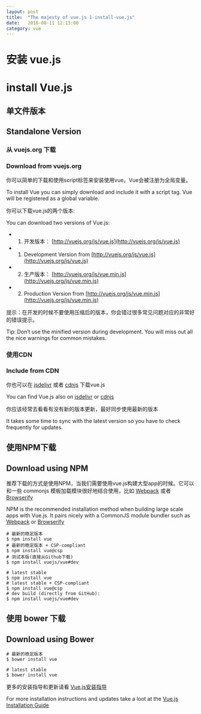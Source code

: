 ```yaml
---
layout: post
title:  "The majesty of vue.js 1-install-vue.js"
date:   2016-08-11 12:13:00
category: vue
---
```


# 安装 vue.js

# install Vue.js

## 单文件版本

## Standalone Version

### 从 vuejs.org 下载

### Download from vuejs.org

你可以简单的下载和使用script标签来安装使用vue。Vue会被注册为全局变量。

To install Vue you can simply download and include it with a script tag. Vue will be registered as a
global variable.

你可以下载vue.js的两个版本:

You can download two versions of Vue.js:

* 1. 开发版本： [http://vuejs.org/js/vue.js](http://vuejs.org/js/vue.js)

* 1. Development Version from [http://vuejs.org/js/vue.js](http://vuejs.org/js/vue.js)

* 2. 生产版本： [http://vuejs.org/js/vue.min.js](http://vuejs.org/js/vue.min.js)

* 2. Production Version from [http://vuejs.org/js/vue.min.js](http://vuejs.org/js/vue.min.js)

提示：在开发的时候不要使用压缩后的版本，你会错过很多常见问题对应的非常好的错误提示。

Tip: Don’t use the minified version during development. You will miss out all the nice
warnings for common mistakes.

### 使用CDN

### Include from CDN

你也可以在 [jsdelivr](http://cdn.jsdelivr.net/vue/1.0.26/vue.min.js) 或者 [cdnjs](https://cdnjs.cloudflare.com/ajax/libs/vue/1.0.26/vue.min.js) 下载vue.js

You can find Vue.js also on [jsdelivr](http://cdn.jsdelivr.net/vue/1.0.26/vue.min.js) or [cdnjs](https://cdnjs.cloudflare.com/ajax/libs/vue/1.0.26/vue.min.js)

你应该经常去看看有没有新的版本更新，最好同步使用最新的版本

It takes some time to sync with the latest version so you have to check frequently for
updates.

## 使用NPM下载

## Download using NPM

推荐下载的方式是使用NPM，当我们需要使用vue.js构建大型app的时候。它可以和一些 commonjs 模板加载模块很好地结合使用，比如 [Webpack](http://webpack.github.io/) 或者 [Browserify](http://browserify.org/)

NPM is the recommended installation method when building large scale apps with Vue.js. It pairs
nicely with a CommonJS module bundler such as [Webpack](http://webpack.github.io/) or [Browserify](http://browserify.org/)

    # 最新的稳定版本
    $ npm install vue
    # 最新的稳定版本 + CSP-compliant
    $ npm install vue@csp
    # 测试本版(直接从Github下载)
    $ npm install vuejs/vue#dev

    # latest stable
    $ npm install vue
    # latest stable + CSP-compliant
    $ npm install vue@csp
    # dev build (directly from GitHub):
    $ npm install vuejs/vue#dev

## 使用 bower 下载

## Download using Bower

    # 最新的稳定版本
    $ bower install vue

    # latest stable
    $ bower install vue

更多的安装指导和更新请看 [Vue.js安装指导](http://vuejs.org/guide/installation.html)

For more installation instructions and updates take a loot at the [Vue.js Installation Guide](http://vuejs.org/guide/installation.html)
